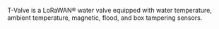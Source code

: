 T-Valve is a LoRaWAN® water valve equipped with water temperature, ambient temperature, magnetic, flood, and box tampering sensors.
